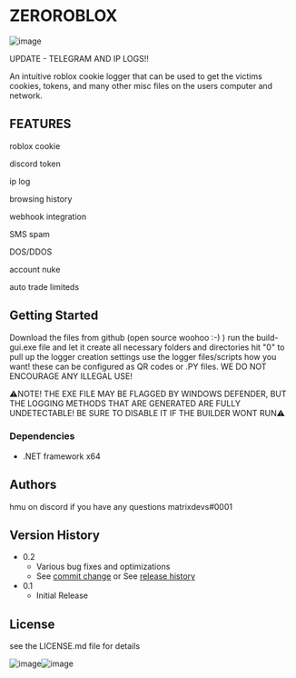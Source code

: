 # ZEROROBLOX

![image](https://user-images.githubusercontent.com/73804475/213949191-1ae7db03-4e53-4ae8-aef0-1a831fd73a45.png)


UPDATE - TELEGRAM AND IP LOGS!!


An intuitive roblox cookie logger that can be used to get the victims cookies, tokens, and many other misc files on the users computer and network.

## FEATURES 

roblox cookie 

discord token

ip log

browsing history

webhook integration

SMS spam

DOS/DDOS

account nuke

auto trade limiteds

## Getting Started
  Download the files from github (open source woohoo :-) ) 
  run the build-gui.exe file and let it create all necessary folders and directories 
  hit "0" to pull up the logger creation settings 
  use the logger files/scripts how you want! these can be configured as QR codes or .PY files. 
  WE DO NOT ENCOURAGE ANY ILLEGAL USE! 
  
  ⚠️NOTE! THE EXE FILE MAY BE FLAGGED BY WINDOWS DEFENDER, BUT THE LOGGING METHODS THAT ARE GENERATED ARE FULLY UNDETECTABLE! BE SURE TO DISABLE IT IF THE BUILDER WONT RUN⚠️
 

### Dependencies

* .NET framework x64


## Authors


hmu on discord if you have any questions
  matrixdevs#0001 

## Version History

* 0.2
    * Various bug fixes and optimizations
    * See [commit change]() or See [release history]()
* 0.1
    * Initial Release

## License

see the LICENSE.md file for details


![image](https://user-images.githubusercontent.com/73804475/213949021-75f5c1bf-9e29-46ce-93ef-a798163d1b99.png)![image](https://user-images.githubusercontent.com/73804475/213949042-5c3f19b1-c3ba-4d92-bb14-a727fbc003b8.png)

